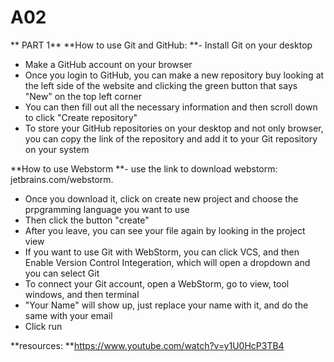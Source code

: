 # A02
**
PART 1**
**How to use Git and GitHub:
**- Install Git on your desktop
- Make a GitHub account on your browser
- Once you login to GitHub, you can make a new repository buy looking at the left side of the website and clicking the green button that says "New" on the top left corner
- You can then fill out all the necessary information and then scroll down to click "Create repository"
- To store your GitHub repositories on your desktop and not only browser,  you can copy the link of the repository and add it to your Git repository on your system

**How to use Webstorm
**- use the link to download webstorm: jetbrains.com/webstorm.
- Once you download it, click on create new project and choose the prpgramming language you want to use
- Then click the button "create"
- After you leave, you can see your file again by looking in the project view
- If you want to use Git with WebStorm, you can click VCS, and then Enable Version Control Integeration, which will open a dropdown and you can select Git
- To connect your Git account, open a WebStorm, go to view, tool windows, and then terminal
- "Your Name" will show up, just replace your name with it, and do the same with your email
- Click run

**resources:
**https://www.youtube.com/watch?v=y1U0HcP3TB4 
